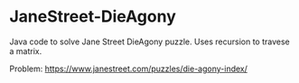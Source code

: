 # JaneStreet-DieAgony

Java code to solve Jane Street DieAgony puzzle. Uses recursion to travese a matrix. 


Problem: https://www.janestreet.com/puzzles/die-agony-index/
